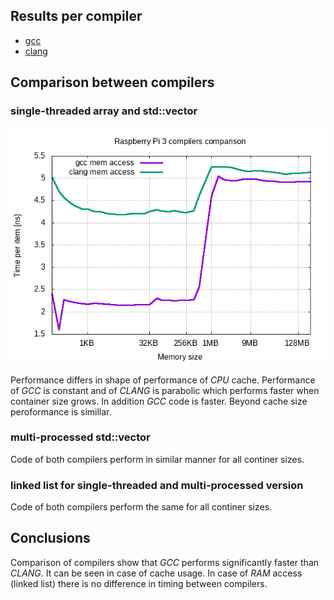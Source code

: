 ## <a name="top"></a>Results per compiler

- [gcc](GCC.md#top)
- [clang](CLANG.md#top)



## <a name="comparison"></a>Comparison between compilers


### single-threaded array and std::vector 

![Raspberry Pi 3 compilers comparison](vector_st_comparison.png "Raspberry Pi 3 compilers comparison")


Performance differs in shape of performance of *CPU* cache. Performance of *GCC* is constant and of *CLANG* is parabolic which performs faster when container size grows. In addition *GCC* code is faster. Beyond cache size peroformance is simillar.


### multi-processed std::vector

Code of both compilers perform in similar manner for all continer sizes.


### linked list for single-threaded and multi-processed version

Code of both compilers perform the same for all continer sizes.



## Conclusions

Comparison of compilers show that *GCC* performs significantly faster than *CLANG*. It can be seen in case of cache usage. In case of *RAM* access (linked list) there is no difference in timing between compilers.



